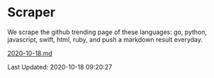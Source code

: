 # Scraper

We scrape the github trending page of these languages: go, python, javascript, swift, html, ruby, and push a markdown result everyday.

[2020-10-18.md](https://github.com/henson/Scraper/blob/master/2020-10-18.md)

Last Updated: 2020-10-18 09:20:27